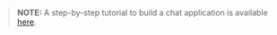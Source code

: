 > **NOTE:** A step-by-step tutorial to build a chat application is available [here](/client-sdk/tutorials/in-app-messaging).